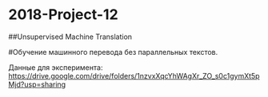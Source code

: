 # 2018-Project-12
##Unsupervised Machine Translation

#Обучение машинного перевода без параллельных текстов. 

Данные для эксперимента:
https://drive.google.com/drive/folders/1nzvxXqcYhWAgXr_ZO_s0c1gymXt5pMjd?usp=sharing
